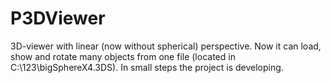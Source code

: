 # P3DViewer
3D-viewer with linear (now without spherical) perspective.
Now it can load, show and rotate many objects from one file (located in C:\123\bigSphereX4.3DS).
In small steps the project is developing.
